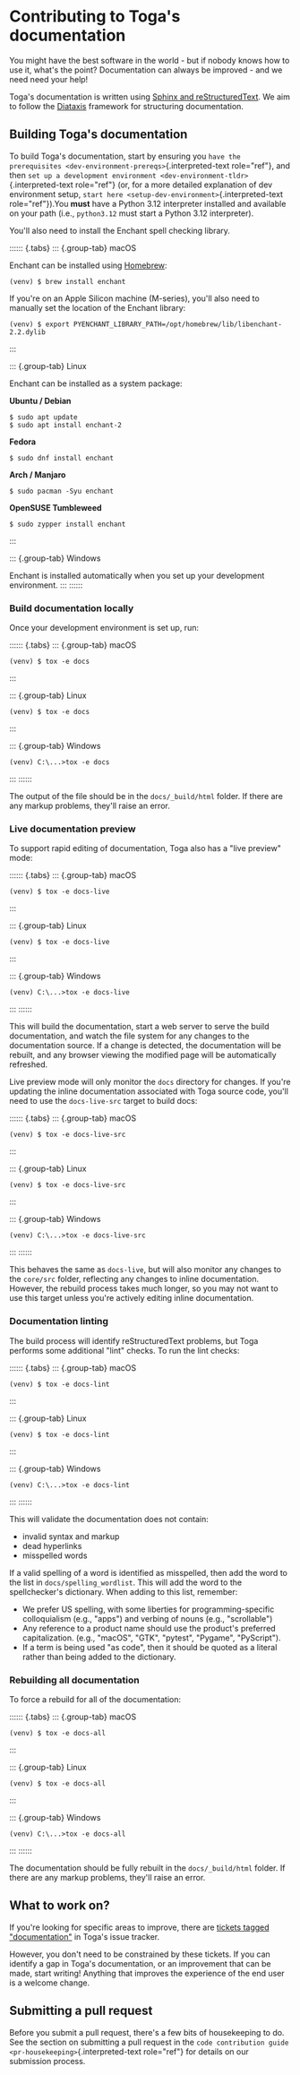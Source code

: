 # Contributing to Toga's documentation

You might have the best software in the world - but if nobody knows how
to use it, what's the point? Documentation can always be improved - and
we need need your help!

Toga's documentation is written using [Sphinx and
reStructuredText](https://www.sphinx-doc.org/en/master/usage/restructuredtext/basics.html).
We aim to follow the [Diataxis](https://diataxis.fr) framework for
structuring documentation.

## Building Toga's documentation

To build Toga's documentation, start by ensuring you
`have the prerequisites
<dev-environment-prereqs>`{.interpreted-text role="ref"}, and then
`set up a development environment
<dev-environment-tldr>`{.interpreted-text role="ref"} (or, for a more
detailed explanation of dev environment setup,
`start here <setup-dev-environment>`{.interpreted-text role="ref"}).You
**must** have a Python 3.12 interpreter installed and available on your
path (i.e., `python3.12` must start a Python 3.12 interpreter).

You'll also need to install the Enchant spell checking library.

:::::: {.tabs}
::: {.group-tab}
macOS

Enchant can be installed using [Homebrew](https://brew.sh):

``` console
(venv) $ brew install enchant
```

If you're on an Apple Silicon machine (M-series), you'll also need to
manually set the location of the Enchant library:

``` console
(venv) $ export PYENCHANT_LIBRARY_PATH=/opt/homebrew/lib/libenchant-2.2.dylib
```
:::

::: {.group-tab}
Linux

Enchant can be installed as a system package:

**Ubuntu / Debian**

``` console
$ sudo apt update
$ sudo apt install enchant-2
```

**Fedora**

``` console
$ sudo dnf install enchant
```

**Arch / Manjaro**

``` console
$ sudo pacman -Syu enchant
```

**OpenSUSE Tumbleweed**

``` console
$ sudo zypper install enchant
```
:::

::: {.group-tab}
Windows

Enchant is installed automatically when you set up your development
environment.
:::
::::::

### Build documentation locally

Once your development environment is set up, run:

:::::: {.tabs}
::: {.group-tab}
macOS

``` console
(venv) $ tox -e docs
```
:::

::: {.group-tab}
Linux

``` console
(venv) $ tox -e docs
```
:::

::: {.group-tab}
Windows

``` doscon
(venv) C:\...>tox -e docs
```
:::
::::::

The output of the file should be in the `docs/_build/html` folder. If
there are any markup problems, they'll raise an error.

### Live documentation preview

To support rapid editing of documentation, Toga also has a "live
preview" mode:

:::::: {.tabs}
::: {.group-tab}
macOS

``` console
(venv) $ tox -e docs-live
```
:::

::: {.group-tab}
Linux

``` console
(venv) $ tox -e docs-live
```
:::

::: {.group-tab}
Windows

``` doscon
(venv) C:\...>tox -e docs-live
```
:::
::::::

This will build the documentation, start a web server to serve the build
documentation, and watch the file system for any changes to the
documentation source. If a change is detected, the documentation will be
rebuilt, and any browser viewing the modified page will be automatically
refreshed.

Live preview mode will only monitor the `docs` directory for changes. If
you're updating the inline documentation associated with Toga source
code, you'll need to use the `docs-live-src` target to build docs:

:::::: {.tabs}
::: {.group-tab}
macOS

``` console
(venv) $ tox -e docs-live-src
```
:::

::: {.group-tab}
Linux

``` console
(venv) $ tox -e docs-live-src
```
:::

::: {.group-tab}
Windows

``` doscon
(venv) C:\...>tox -e docs-live-src
```
:::
::::::

This behaves the same as `docs-live`, but will also monitor any changes
to the `core/src` folder, reflecting any changes to inline
documentation. However, the rebuild process takes much longer, so you
may not want to use this target unless you're actively editing inline
documentation.

### Documentation linting

The build process will identify reStructuredText problems, but Toga
performs some additional "lint" checks. To run the lint checks:

:::::: {.tabs}
::: {.group-tab}
macOS

``` console
(venv) $ tox -e docs-lint
```
:::

::: {.group-tab}
Linux

``` console
(venv) $ tox -e docs-lint
```
:::

::: {.group-tab}
Windows

``` doscon
(venv) C:\...>tox -e docs-lint
```
:::
::::::

This will validate the documentation does not contain:

- invalid syntax and markup
- dead hyperlinks
- misspelled words

If a valid spelling of a word is identified as misspelled, then add the
word to the list in `docs/spelling_wordlist`. This will add the word to
the spellchecker's dictionary. When adding to this list, remember:

- We prefer US spelling, with some liberties for programming-specific
  colloquialism (e.g., "apps") and verbing of nouns (e.g., "scrollable")
- Any reference to a product name should use the product's preferred
  capitalization. (e.g., "macOS", "GTK", "pytest", "Pygame",
  "PyScript").
- If a term is being used "as code", then it should be quoted as a
  literal rather than being added to the dictionary.

### Rebuilding all documentation

To force a rebuild for all of the documentation:

:::::: {.tabs}
::: {.group-tab}
macOS

``` console
(venv) $ tox -e docs-all
```
:::

::: {.group-tab}
Linux

``` console
(venv) $ tox -e docs-all
```
:::

::: {.group-tab}
Windows

``` doscon
(venv) C:\...>tox -e docs-all
```
:::
::::::

The documentation should be fully rebuilt in the `docs/_build/html`
folder. If there are any markup problems, they'll raise an error.

## What to work on?

If you're looking for specific areas to improve, there are [tickets
tagged
"documentation"](https://github.com/beeware/toga/issues?q=is%3Aopen+is%3Aissue+label%3Adocumentation)
in Toga's issue tracker.

However, you don't need to be constrained by these tickets. If you can
identify a gap in Toga's documentation, or an improvement that can be
made, start writing! Anything that improves the experience of the end
user is a welcome change.

## Submitting a pull request

Before you submit a pull request, there's a few bits of housekeeping to
do. See the section on submitting a pull request in the
`code contribution guide
<pr-housekeeping>`{.interpreted-text role="ref"} for details on our
submission process.
